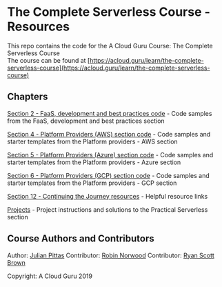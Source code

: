 # The Complete Serverless Course - Resources
This repo contains the code for the A Cloud Guru Course: The Complete Serverless Course<br />
The course can be found at [https://acloud.guru/learn/the-complete-serverless-course](https://acloud.guru/learn/the-complete-serverless-course)


## Chapters

[Section 2 - FaaS, development and best practices code](./Chapter_04) - Code samples from the FaaS, development and best practices section

[Section 4 - Platform Providers (AWS) section code](./Chapter_04) - Code samples and starter templates from the Platform providers - AWS section

[Section 5 - Platform Providers (Azure) section code](./Chapter_05) - Code samples and starter templates from the Platform providers - Azure section

[Section 6 - Platform Providers (GCP) section code](./Chapter_06) - Code samples and starter templates from the Platform providers - GCP section

[Section 12 - Continuing the Journey resources](./Chapter_07) - Helpful resource links

[Projects](./projects) - Project instructions and solutions to the Practical Serverless section


## Course Authors and Contributors

Author: [Julian Pittas](https://twitter.com/julianpitt)
Contributor: [Robin Norwood](https://twitter.com/robinnorwood)
Contributor: [Ryan Scott Brown](https://twitter.com/ryan_sb)

Copyright: A Cloud Guru 2019
